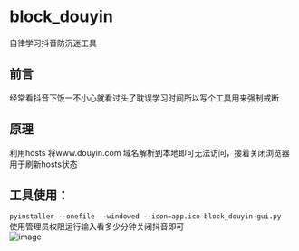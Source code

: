 # block_douyin
自律学习抖音防沉迷工具

## 前言
经常看抖音下饭一不小心就看过头了耽误学习时间所以写个工具用来强制戒断<br>
## 原理
利用hosts 将www.douyin.com 域名解析到本地即可无法访问，接着关闭浏览器用于刷新hosts状态<br>
## 工具使用：
```pyinstaller --onefile --windowed --icon=app.ico block_douyin-gui.py```<br>
使用管理员权限运行输入看多少分钟关闭抖音即可<br>
![image](https://github.com/user-attachments/assets/2bd62f66-d505-4463-a86b-d42b08bcd453)


